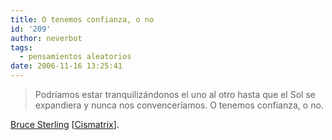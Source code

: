 ```yaml
---
title: O tenemos confianza, o no
id: '209'
author: neverbot
tags:
  - pensamientos aleatorios
date: 2006-11-16 13:25:41
---
```


> Podríamos estar tranquilizándonos el uno al otro hasta que el Sol se expandiera y nunca nos convenceríamos. O tenemos confianza, o no.

[Bruce Sterling](http://en.wikipedia.org/wiki/Bruce_Sterling) \[[Cismatrix](http://tienda.cyberdark.net/cismatrix-n2078.html)\].